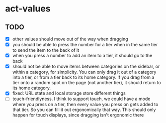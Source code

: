 # act-values

## TODO

- [x] other values should move out of the way when dragging
- [x] you should be able to press the number for a tier when in the same tier to send the item to the back of it
- [x] when you press a number to add an item to a tier, it should go to the back
- [x] should not be able to move items between categories on the sidebar, or within a category, for simplicity. You can only drag it out of a category into a tier, or from a tier back to its home category. If you drag from a tier onto a random spot on the page (not another tier), it should return to its home category.
- [x] fixed: URL state and local storage store different things
- [ ] touch-friendlyness. I think to support touch, we could have a mode where you press on a tier, then every value you press on gets added to that tier. So you can fill it out ergonomically that way. This should only happen for touch displays, since dragging isn't ergonomic there
